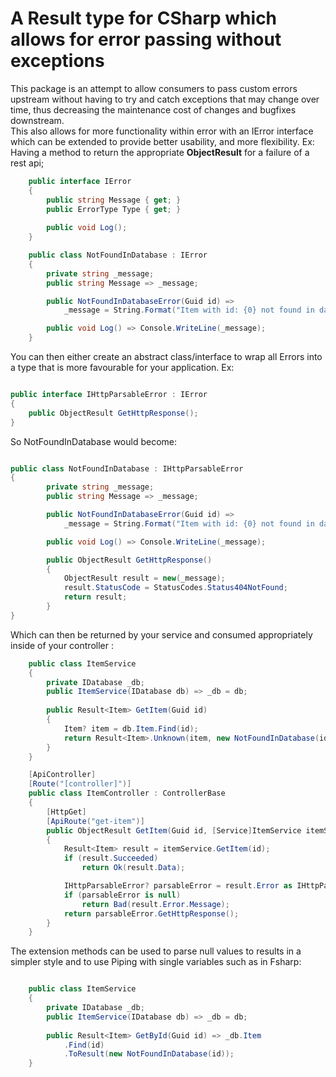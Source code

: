 A Result type for CSharp which allows for error passing without exceptions
=

This package is an attempt to allow consumers to pass custom errors upstream without having to try and catch exceptions that may change over time,
thus decreasing the maintenance cost of changes and bugfixes downstream.  
This also allows for more functionality within error with an IError interface which can be extended to provide better usability, and more flexibility.
    Ex: Having a method to return the appropriate **ObjectResult** for a failure of a rest api;

```csharp
    public interface IError 
    {
        public string Message { get; }
        public ErrorType Type { get; }
        
        public void Log();
    }

    public class NotFoundInDatabase : IError 
    {
        private string _message;
        public string Message => _message;

        public NotFoundInDatabaseError(Guid id) =>
            _message = String.Format("Item with id: {0} not found in database", id);

        public void Log() => Console.WriteLine(_message);
    }
```

You can then either create an abstract class/interface to wrap all Errors into a type that is more favourable for your application. Ex: 

```csharp

public interface IHttpParsableError : IError
{
    public ObjectResult GetHttpResponse();
}
```

So NotFoundInDatabase would become:

```csharp

public class NotFoundInDatabase : IHttpParsableError
{
        private string _message;
        public string Message => _message;

        public NotFoundInDatabaseError(Guid id) =>
            _message = String.Format("Item with id: {0} not found in database", id);

        public void Log() => Console.WriteLine(_message);

        public ObjectResult GetHttpResponse() 
        {
            ObjectResult result = new(_message);
            result.StatusCode = StatusCodes.Status404NotFound;
            return result;
        }
}

```

Which can then be returned by your service and consumed appropriately inside of your controller :

```csharp
    public class ItemService
    {
        private IDatabase _db;
        public ItemService(IDatabase db) => _db = db;
        
        public Result<Item> GetItem(Guid id)
        {
            Item? item = db.Item.Find(id);
            return Result<Item>.Unknown(item, new NotFoundInDatabase(id));
        }
    }

    [ApiController]
    [Route("[controller]")]
    public class ItemController : ControllerBase
    {
        [HttpGet]
        [ApiRoute("get-item")]
        public ObjectResult GetItem(Guid id, [Service]ItemService itemService)
        {
            Result<Item> result = itemService.GetItem(id);
            if (result.Succeeded)
                return Ok(result.Data);

            IHttpParsableError? parsableError = result.Error as IHttpParsableError;
            if (parsableError is null)
                return Bad(result.Error.Message);
            return parsableError.GetHttpResponse();
        }
    }

```

The extension methods can be used to parse null values to results in a simpler style and to use Piping with single variables such as in Fsharp:

```csharp

    public class ItemService
    {
        private IDatabase _db;
        public ItemService(IDatabase db) => _db = db;
        
        public Result<Item> GetById(Guid id) => _db.Item
            .Find(id)
            .ToResult(new NotFoundInDatabase(id));
    }
```
